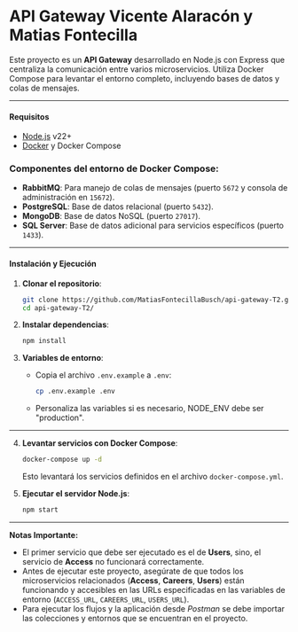 # API Gateway Vicente Alaracón y Matias Fontecilla

Este proyecto es un **API Gateway** desarrollado en Node.js con Express que centraliza la comunicación entre varios microservicios. Utiliza Docker Compose para levantar el entorno completo, incluyendo bases de datos y colas de mensajes.

---

#### Requisitos
   - [Node.js](https://nodejs.org/) v22+
   - [Docker](https://www.docker.com/) y Docker Compose



### **Componentes del entorno de Docker Compose**:
   - **RabbitMQ**: Para manejo de colas de mensajes (puerto `5672` y consola de administración en `15672`).
   - **PostgreSQL**: Base de datos relacional (puerto `5432`).
   - **MongoDB**: Base de datos NoSQL (puerto `27017`).
   - **SQL Server**: Base de datos adicional para servicios específicos (puerto `1433`).

---

#### Instalación y Ejecución

1. **Clonar el repositorio**:
   ```bash
   git clone https://github.com/MatiasFontecillaBusch/api-gateway-T2.git
   cd api-gateway-T2/
   ```

2. **Instalar dependencias**:
   ```bash
   npm install
   ```
3. **Variables de entorno**:
   - Copia el archivo `.env.example` a `.env`:
     ```bash
     cp .env.example .env
     ```
   - Personaliza las variables si es necesario, NODE_ENV debe ser "production".
---
4. **Levantar servicios con Docker Compose**:
   ```bash
   docker-compose up -d
   ```

   Esto levantará los servicios definidos en el archivo `docker-compose.yml`.

5. **Ejecutar el servidor Node.js**:
   ```bash
   npm start
   ```
---

**Notas Importante:**
- El primer servicio que debe ser ejecutado es el de **Users**, sino, el servicio de **Access** no funcionará correctamente.
- Antes de ejecutar este proyecto, asegúrate de que todos los microservicios relacionados (**Access**, **Careers**, **Users**) están funcionando y accesibles en las URLs especificadas en las variables de entorno (`ACCESS_URL`, `CAREERS_URL`, `USERS_URL`). 
- Para ejecutar los flujos y la aplicación desde *Postman* se debe importar las colecciones y entornos que se encuentran en el proyecto.